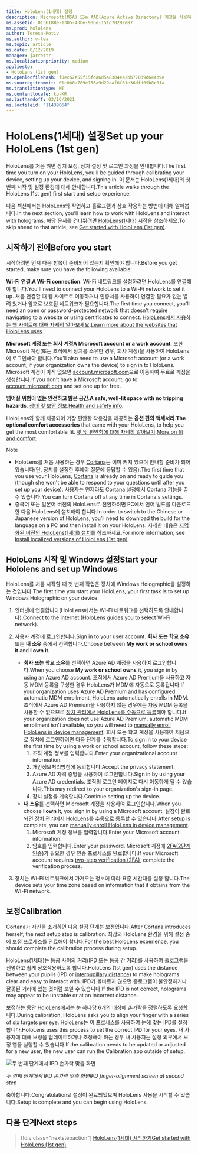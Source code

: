 ```yaml
---
title: HoloLens(1세대) 설정
description: Microsoft(MSA) 또는 AAD(Azure Active Directory) 계정을 사용하여 Wi-Fi 네트워크를 통해 HoloLens(1세대)를 처음 설정하는 방법을 알아봅니다.
ms.assetid: 0136188e-1305-43be-906e-151d70292e87
ms.prod: hololens
author: Teresa-Motiv
ms.author: v-tea
ms.topic: article
ms.date: 8/12/2019
manager: jarrettr
ms.localizationpriority: medium
appliesto:
- HoloLens (1st gen)
ms.openlocfilehash: f0ec62e55f15fda6d5a8304ea2bb77039d644b9e
ms.sourcegitcommit: 01c0b0a789e156a9d29aaf6f61e36dfd09b8c01a
ms.translationtype: MT
ms.contentlocale: ko-KR
ms.lasthandoff: 03/16/2021
ms.locfileid: "11439064"
---
```

# <a name="set-up-your-hololens-1st-gen"></a><span data-ttu-id="881ed-103">HoloLens(1세대) 설정</span><span class="sxs-lookup"><span data-stu-id="881ed-103">Set up your HoloLens (1st gen)</span></span>

<span data-ttu-id="881ed-104">HoloLens를 처음 켜면 장치 보정, 장치 설정 및 로그인 과정을 안내합니다.</span><span class="sxs-lookup"><span data-stu-id="881ed-104">The first time you turn on your HoloLens, you'll be guided through calibrating your device, setting up your device, and signing in.</span></span>  <span data-ttu-id="881ed-105">이 문서는 HoloLens(1세대)의 첫 번째 시작 및 설정 환경에 대해 안내합니다.</span><span class="sxs-lookup"><span data-stu-id="881ed-105">This article walks through the HoloLens (1st gen) first start and setup experience.</span></span>

<span data-ttu-id="881ed-106">다음 섹션에서는 HoloLens와 작업하고 홀로그램과 상호 작용하는 방법에 대해 알아봅니다.</span><span class="sxs-lookup"><span data-stu-id="881ed-106">In the next section, you'll learn how to work with HoloLens and interact with holograms.</span></span> <span data-ttu-id="881ed-107">해당 문서를 건너뛰려면 [HoloLens(1세대) 시작](hololens1-basic-usage.md)을 참조하세요.</span><span class="sxs-lookup"><span data-stu-id="881ed-107">To skip ahead to that article, see [Get started with HoloLens (1st gen)](hololens1-basic-usage.md).</span></span>

## <a name="before-you-start"></a><span data-ttu-id="881ed-108">시작하기 전에</span><span class="sxs-lookup"><span data-stu-id="881ed-108">Before you start</span></span>

<span data-ttu-id="881ed-109">시작하려면 먼저 다음 항목이 준비되어 있는지 확인해야 합니다.</span><span class="sxs-lookup"><span data-stu-id="881ed-109">Before you get started, make sure you have the following available:</span></span>

<span data-ttu-id="881ed-110">**Wi-Fi 연결**.</span><span class="sxs-lookup"><span data-stu-id="881ed-110">**A Wi-Fi connection**.</span></span> <span data-ttu-id="881ed-111">Wi-Fi 네트워크를 설정하려면 HoloLens를 연결해야 합니다.</span><span class="sxs-lookup"><span data-stu-id="881ed-111">You'll need to connect your HoloLens to a Wi-Fi network to set it up.</span></span> <span data-ttu-id="881ed-112">처음 연결할 때 웹 사이트로 이동하거나 인증서를 사용하여 연결할 필요가 없는 열려 있거나 암호로 보호된 네트워크가 필요합니다.</span><span class="sxs-lookup"><span data-stu-id="881ed-112">The first time you connect, you'll need an open or password-protected network that doesn't require navigating to a website or using certificates to connect.</span></span> <span data-ttu-id="881ed-113">[HoloLens에서 사용하는 웹 사이트에 대해 자세히 알아보세요](hololens-offline.md).</span><span class="sxs-lookup"><span data-stu-id="881ed-113">[Learn more about the websites that HoloLens uses](hololens-offline.md).</span></span>

<span data-ttu-id="881ed-114">**Microsoft 계정 또는 회사 계정**</span><span class="sxs-lookup"><span data-stu-id="881ed-114">**A Microsoft account or a work account**.</span></span> <span data-ttu-id="881ed-115">또한 Microsoft 계정(또는 조직에서 장치를 소유한 경우, 회사 계정)을 사용하여 HoloLens에 로그인해야 합니다.</span><span class="sxs-lookup"><span data-stu-id="881ed-115">You'll also need to use a Microsoft account (or a work account, if your organization owns the device) to sign in to HoloLens.</span></span> <span data-ttu-id="881ed-116">Microsoft 계정이 아직 없으면 [account.microsoft.com](https://account.microsoft.com)으로 이동하여 무료로 계정을 생성합니다.</span><span class="sxs-lookup"><span data-stu-id="881ed-116">If you don't have a Microsoft account, go to [account.microsoft.com](https://account.microsoft.com) and set one up for free.</span></span>

<span data-ttu-id="881ed-117">**넘어질 위험이 없는 안전하고 밝은 공간**.</span><span class="sxs-lookup"><span data-stu-id="881ed-117">**A safe, well-lit space with no tripping hazards**.</span></span> <span data-ttu-id="881ed-118">[상태 및 보안 정보](https://go.microsoft.com/fwlink/p/?LinkId=746661).</span><span class="sxs-lookup"><span data-stu-id="881ed-118">[Health and safety info](https://go.microsoft.com/fwlink/p/?LinkId=746661).</span></span>

<span data-ttu-id="881ed-119">HoloLens와 함께 제공되어 가장 편안한 착용감을 제공하는 **옵션 편의 액세서리**.</span><span class="sxs-lookup"><span data-stu-id="881ed-119">**The optional comfort accessories** that came with your HoloLens, to help you get the most comfortable fit.</span></span> <span data-ttu-id="881ed-120">[핏 및 편안함에 대해 자세히 알아보기](https://support.microsoft.com/help/12632/hololens-fit-your-hololens).</span><span class="sxs-lookup"><span data-stu-id="881ed-120">[More on fit and comfort](https://support.microsoft.com/help/12632/hololens-fit-your-hololens).</span></span>

> [!NOTE]
>  
> - <span data-ttu-id="881ed-121">HoloLens를 처음 사용하는 경우 [Cortana](hololens-cortana.md)는 이미 켜져 있으며 안내할 준비가 되어 있습니다(단, 장치를 설정한 후에야 질문에 응답할 수 있음).</span><span class="sxs-lookup"><span data-stu-id="881ed-121">The first time that you use your HoloLens, [Cortana](hololens-cortana.md) is already on and ready to guide you (though she won't be able to respond to your questions until after you set up your device).</span></span> <span data-ttu-id="881ed-122">사용자는 언제라도 Cortana 설정에서 Cortana 기능을 끌 수 있습니다.</span><span class="sxs-lookup"><span data-stu-id="881ed-122">You can turn Cortana off at any time in Cortana's settings.</span></span>
> - <span data-ttu-id="881ed-123">중국어 또는 일본어 버전의 HoloLens로 전환하려면 PC에서 언어 빌드를 다운로드한 다음 HoloLens에 설치해야 합니다.</span><span class="sxs-lookup"><span data-stu-id="881ed-123">In order to switch to the Chinese or Japanese version of HoloLens, you’ll need to download the build for the language on a PC and then install it on your HoloLens.</span></span> <span data-ttu-id="881ed-124">자세한 내용은 [지역화된 버전의 HoloLens(1세대) 설치](hololens1-install-localized.md)를 참조하세요.</span><span class="sxs-lookup"><span data-stu-id="881ed-124">For more information, see [Install localized versions of HoloLens (1st gen)](hololens1-install-localized.md).</span></span>

## <a name="start-your-hololens-and-set-up-windows"></a><span data-ttu-id="881ed-125">HoloLens 시작 및 Windows 설정</span><span class="sxs-lookup"><span data-stu-id="881ed-125">Start your Hololens and set up Windows</span></span>

<span data-ttu-id="881ed-126">HoloLens를 처음 시작할 때 첫 번째 작업은 장치에 Windows Holographic을 설정하는 것입니다.</span><span class="sxs-lookup"><span data-stu-id="881ed-126">The first time you start your HoloLens, your first task is to set up Windows Holographic on your device.</span></span>

1. <span data-ttu-id="881ed-127">인터넷에 연결합니다(HoloLens에서는 Wi-Fi 네트워크를 선택하도록 안내합니다).</span><span class="sxs-lookup"><span data-stu-id="881ed-127">Connect to the internet (HoloLens guides you to select Wi-Fi network).</span></span>

1. <span data-ttu-id="881ed-128">사용자 계정에 로그인합니다.</span><span class="sxs-lookup"><span data-stu-id="881ed-128">Sign in to your user account.</span></span> <span data-ttu-id="881ed-129">**회사 또는 학교 소유** 또는 **내 소유** 중에서 선택합니다.</span><span class="sxs-lookup"><span data-stu-id="881ed-129">Choose between **My work or school owns it** and **I own it**.</span></span>
    - <span data-ttu-id="881ed-130">**회사 또는 학교 소유**를 선택하면 Azure AD 계정을 사용하여 로그인합니다.</span><span class="sxs-lookup"><span data-stu-id="881ed-130">When you choose **My work or school owns it**, you sign in by using an Azure AD account.</span></span> <span data-ttu-id="881ed-131">조직에서 Azure AD Premium을 사용하고 자동 MDM 등록을 구성한 경우 HoloLens가 MDM에 자동으로 등록됩니다.</span><span class="sxs-lookup"><span data-stu-id="881ed-131">If your organization uses Azure AD Premium and has configured automatic MDM enrollment, HoloLens automatically enrolls in MDM.</span></span> <span data-ttu-id="881ed-132">조직에서 Azure AD Premium을 사용하지 않는 경우에는 자동 MDM 등록을 사용할 수 없으므로 [장치 관리에서 HoloLens를 수동으로 등록](hololens-enroll-mdm.md#different-ways-to-enroll)해야 합니다.</span><span class="sxs-lookup"><span data-stu-id="881ed-132">If your organization does not use Azure AD Premium, automatic MDM enrollment isn't available, so you will need to [manually enroll HoloLens in device management](hololens-enroll-mdm.md#different-ways-to-enroll).</span></span> <span data-ttu-id="881ed-133">회사 또는 학교 계정을 사용하여 처음으로 장치에 로그인하려면 다음 단계를 수행합니다.</span><span class="sxs-lookup"><span data-stu-id="881ed-133">To sign in to your device the first time by using a work or school account, follow these steps:</span></span>
        1. <span data-ttu-id="881ed-134">조직 계정 정보를 입력합니다.</span><span class="sxs-lookup"><span data-stu-id="881ed-134">Enter your organizational account information.</span></span>
        1. <span data-ttu-id="881ed-135">개인정보처리방침에 동의합니다.</span><span class="sxs-lookup"><span data-stu-id="881ed-135">Accept the privacy statement.</span></span>
        1. <span data-ttu-id="881ed-136">Azure AD 자격 증명을 사용하여 로그인합니다.</span><span class="sxs-lookup"><span data-stu-id="881ed-136">Sign in by using your Azure AD credentials.</span></span> <span data-ttu-id="881ed-137">조직의 로그인 페이지로 다시 이동하게 될 수 있습니다.</span><span class="sxs-lookup"><span data-stu-id="881ed-137">This may redirect to your organization's sign-in page.</span></span>
        1. <span data-ttu-id="881ed-138">장치 설정을 계속합니다.</span><span class="sxs-lookup"><span data-stu-id="881ed-138">Continue setting up the device.</span></span>
    - <span data-ttu-id="881ed-139">**내 소유**를 선택하면 Microsoft 계정을 사용하여 로그인합니다.</span><span class="sxs-lookup"><span data-stu-id="881ed-139">When you choose **I own it**, you sign in by using a Microsoft account.</span></span> <span data-ttu-id="881ed-140">설정이 완료되면 [장치 관리에서 HoloLens를 수동으로 등록](hololens-enroll-mdm.md#different-ways-to-enroll)할 수 있습니다.</span><span class="sxs-lookup"><span data-stu-id="881ed-140">After setup is complete, you can [manually enroll HoloLens in device management](hololens-enroll-mdm.md#different-ways-to-enroll).</span></span>
        1. <span data-ttu-id="881ed-141">Microsoft 계정 정보를 입력합니다.</span><span class="sxs-lookup"><span data-stu-id="881ed-141">Enter your Microsoft account information.</span></span>
        1. <span data-ttu-id="881ed-142">암호를 입력합니다.</span><span class="sxs-lookup"><span data-stu-id="881ed-142">Enter your password.</span></span> <span data-ttu-id="881ed-143">Microsoft 계정에 [2FA(2단계 인증)](https://blogs.technet.microsoft.com/microsoft_blog/2013/04/17/microsoft-account-gets-more-secure/)가 필요한 경우 인증 프로세스를 완료합니다.</span><span class="sxs-lookup"><span data-stu-id="881ed-143">If your Microsoft account requires [two-step verification (2FA)](https://blogs.technet.microsoft.com/microsoft_blog/2013/04/17/microsoft-account-gets-more-secure/), complete the verification process.</span></span>

1. <span data-ttu-id="881ed-144">장치는 Wi-Fi 네트워크에서 가져오는 정보에 따라 표준 시간대를 설정 합니다.</span><span class="sxs-lookup"><span data-stu-id="881ed-144">The device sets your time zone based on information that it obtains from the Wi-Fi network.</span></span>

## <a name="calibration"></a><span data-ttu-id="881ed-145">보정</span><span class="sxs-lookup"><span data-stu-id="881ed-145">Calibration</span></span>

<span data-ttu-id="881ed-146">Cortana가 자신을 소개하면 다음 설정 단계는 보정입니다.</span><span class="sxs-lookup"><span data-stu-id="881ed-146">After Cortana introduces herself, the next setup step is calibration.</span></span> <span data-ttu-id="881ed-147">최상의 HoloLens 환경을 위해 설정 중에 보정 프로세스를 완료해야 합니다.</span><span class="sxs-lookup"><span data-stu-id="881ed-147">For the best HoloLens experience, you should complete the calibration process during setup.</span></span>

<span data-ttu-id="881ed-148">HoloLens(1세대)는 동공 사이의 거리(IPD 또는 [동공 간 거리](https://en.wikipedia.org/wiki/Interpupillary_distance))를 사용하여 홀로그램을 선명하고 쉽게 상호작용하도록 합니다.</span><span class="sxs-lookup"><span data-stu-id="881ed-148">HoloLens (1st gen) uses the distance between your pupils (IPD or [interpupillary distance](https://en.wikipedia.org/wiki/Interpupillary_distance)) to make holograms clear and easy to interact with.</span></span> <span data-ttu-id="881ed-149">IPD가 올바르지 않으면 홀로그램이 불안정하거나 잘못된 거리에 있는 것처럼 보일 수 있습니다.</span><span class="sxs-lookup"><span data-stu-id="881ed-149">If the IPD is not correct, holograms may appear to be unstable or at an incorrect distance.</span></span>

<span data-ttu-id="881ed-150">보정하는 동안 HoloLens에서는 눈 하나당 6개의 대상에 손가락을 정렬하도록 요청합니다.</span><span class="sxs-lookup"><span data-stu-id="881ed-150">During calibration, HoloLens asks you to align your finger with a series of six targets per eye.</span></span> <span data-ttu-id="881ed-151">HoloLens는 이 프로세스를 사용하여 눈에 맞는 IPD를 설정합니다.</span><span class="sxs-lookup"><span data-stu-id="881ed-151">HoloLens uses this process to set the correct IPD for your eyes.</span></span> <span data-ttu-id="881ed-152">새 사용자에 대해 보정을 업데이트하거나 조정해야 하는 경우 새 사용자는 설정 외부에서 보정 앱을 실행할 수 있습니다.</span><span class="sxs-lookup"><span data-stu-id="881ed-152">If the calibration needs to be updated or adjusted for a new user, the new user can run the Calibration app  outside of setup.</span></span>

![두 번째 단계에서 IPD 손가락 맞춤 화면](./images/ipd-finger-alignment-300px.jpg)

*<span data-ttu-id="881ed-154">두 번째 단계에서 IPD 손가락 맞춤 화면</span><span class="sxs-lookup"><span data-stu-id="881ed-154">IPD finger-alignment screen at second step</span></span>*

<span data-ttu-id="881ed-155">축하합니다.</span><span class="sxs-lookup"><span data-stu-id="881ed-155">Congratulations!</span></span> <span data-ttu-id="881ed-156">설정이 완료되었으며 HoloLens 사용을 시작할 수 있습니다.</span><span class="sxs-lookup"><span data-stu-id="881ed-156">Setup is complete and you can begin using HoloLens.</span></span>

## <a name="next-steps"></a><span data-ttu-id="881ed-157">다음 단계</span><span class="sxs-lookup"><span data-stu-id="881ed-157">Next steps</span></span>

> [!div class="nextstepaction"]
> [<span data-ttu-id="881ed-158">HoloLens(1세대) 시작하기</span><span class="sxs-lookup"><span data-stu-id="881ed-158">Get started with HoloLens (1st gen)</span></span>](hololens1-basic-usage.md)
